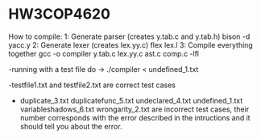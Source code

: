 # HW3COP4620
How to compile:
1: Generate parser (creates y.tab.c and y.tab.h)
bison -d yacc.y
2: Generate lexer (creates lex.yy.c)
flex lex.l
3: Compile everything together
gcc -o compiler y.tab.c lex.yy.c ast.c comp.c -lfl

-running with a test file do -> ./compiler < undefined_1.txt

-testfile1.txt and testfile2.txt are correct test cases
- duplicate_3.txt
 duplicatefunc_5.txt
 undeclared_4.txt
 undefined_1.txt
 variableshadows_6.txt
 wrongarity_2.txt are incorrect test cases, their number corresponds with the error described in the intructions and it should
tell you about the error.

